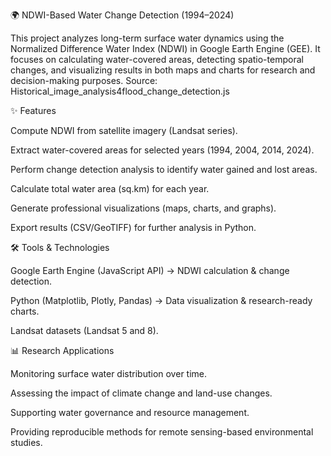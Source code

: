 🌍 NDWI-Based Water Change Detection (1994–2024)

This project analyzes long-term surface water dynamics using the Normalized Difference Water Index (NDWI) in Google Earth Engine (GEE). It focuses on calculating water-covered areas, detecting spatio-temporal changes, and visualizing results in both maps and charts for research and decision-making purposes.
Source: Historical_image_analysis4flood_change_detection.js

✨ Features

Compute NDWI from satellite imagery (Landsat series).

Extract water-covered areas for selected years (1994, 2004, 2014, 2024).

Perform change detection analysis to identify water gained and lost areas.

Calculate total water area (sq.km) for each year.

Generate professional visualizations (maps, charts, and graphs).

Export results (CSV/GeoTIFF) for further analysis in Python.

🛠️ Tools & Technologies

Google Earth Engine (JavaScript API) → NDWI calculation & change detection.

Python (Matplotlib, Plotly, Pandas) → Data visualization & research-ready charts.

Landsat datasets (Landsat 5 and 8).

📊 Research Applications

Monitoring surface water distribution over time.

Assessing the impact of climate change and land-use changes.

Supporting water governance and resource management.

Providing reproducible methods for remote sensing-based environmental studies.


